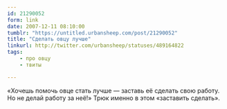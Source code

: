 ```yaml
---
id: 21290052
form: link
date: 2007-12-11 08:10:00
tumblr: "https://untitled.urbansheep.com/post/21290052"
title: "Сделать овцу лучше"
linkurl: http://twitter.com/urbansheep/statuses/489164822
tags:
    - про овцу
    - твиты

---
```

<p>«Хочешь помочь овце стать лучше — заставь её сделать свою работу. Но не делай работу за неё!» Трюк именно в этом «заставить сделать».</p>
